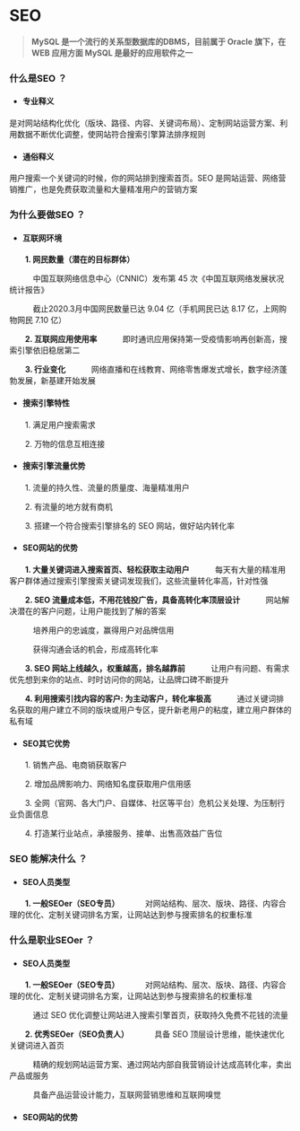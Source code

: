 # SEO
>**MySQL 是一个流行的关系型数据库的DBMS，目前属于 Oracle 旗下，在 WEB 应用方面 MySQL 是最好的应用软件之一**

### 什么是SEO ？
* #### 专业释义
是对网站结构化优化（版块、路径、内容、关键词布局）、定制网站运营方案、利用数据不断优化调整，使网站符合搜索引擎算法排序规则

* #### 通俗释义
用户搜索一个关键词的时候，你的网站排到搜索首页。SEO 是网站运营、网络营销推广，也是免费获取流量和大量精准用户的营销方案

### 为什么要做SEO ？
* #### 互联网环境

&emsp;&emsp;**1. 网民数量（潜在的目标群体）**

&emsp;&emsp;&emsp;中国互联网络信息中心（CNNIC）发布第 45 次《中国互联网络发展状况统计报告》

&emsp;&emsp;&emsp;截止2020.3月中国网民数量已达 9.04 亿（手机网民已达 8.17 亿，上网购物网民 7.10 亿）

&emsp;&emsp;**2. 互联网应用使用率**
&emsp;&emsp;&emsp;即时通讯应用保持第一受疫情影响再创新高，搜索引擎依旧稳居第二

&emsp;&emsp;**3. 行业变化**
&emsp;&emsp;&emsp;网络直播和在线教育、网络零售爆发式增长，数字经济蓬勃发展，新基建开始发展

* #### 搜索引擎特性

&emsp;&emsp;1. 满足用户搜索需求

&emsp;&emsp;2. 万物的信息互相连接

* #### 搜索引擎流量优势

&emsp;&emsp;1. 流量的持久性、流量的质量度、海量精准用户

&emsp;&emsp;2. 有流量的地方就有商机

&emsp;&emsp;3. 搭建一个符合搜索引擎排名的 SEO 网站，做好站内转化率

* #### SEO网站的优势

&emsp;&emsp;**1. 大量关键词进入搜索首页、轻松获取主动用户**
&emsp;&emsp;&emsp;每天有大量的精准用客户群体通过搜索引擎搜索关键词发现我们，这些流量转化率高，针对性强

&emsp;&emsp;**2. SEO 流量成本低，不用花钱投广告，具备高转化率顶层设计**
&emsp;&emsp;&emsp;网站解决潜在的客户问题，让用户能找到了解的答案

&emsp;&emsp;&emsp;培养用户的忠诚度，赢得用户对品牌信用

&emsp;&emsp;&emsp;获得沟通会话的机会，形成高转化率

&emsp;&emsp;**3. SEO 网站上线越久，权重越高，排名越靠前**
&emsp;&emsp;&emsp;让用户有问题、有需求优先想到来你的站点、时时访问你的网站，让品牌口碑不断提升

&emsp;&emsp;**4. 利用搜索引找内容的客户: 为主动客户，转化率极高**
&emsp;&emsp;&emsp;通过关键词排名获取的用户建立不同的版块或用户专区，提升新老用户的粘度，建立用户群体的私有域
&emsp;&emsp;&emsp;

* #### SEO其它优势

&emsp;&emsp;1. 销售产品、电商销获取客户

&emsp;&emsp;2. 增加品牌影响力、网络知名度获取用户信用感

&emsp;&emsp;3. 全网（官网、各大门户、自媒体、社区等平台）危机公关处理、为压制行业负面信息

&emsp;&emsp;4. 打造某行业站点，承接服务、接单、出售高效益广告位

### SEO 能解决什么 ？

* #### SEO人员类型

&emsp;&emsp;**1. 一般SEOer（SEO专员）**
&emsp;&emsp;&emsp;对网站结构、层次、版块、路径、内容合理的优化、定制关键词排名方案，让网站达到参与搜索排名的权重标准



### 什么是职业SEOer ？

* #### SEO人员类型

&emsp;&emsp;**1. 一般SEOer（SEO专员）**
&emsp;&emsp;&emsp;对网站结构、层次、版块、路径、内容合理的优化、定制关键词排名方案，让网站达到参与搜索排名的权重标准

&emsp;&emsp;&emsp;通过 SEO 优化调整让网站进入搜索引擎首页，获取持久免费不花钱的流量

&emsp;&emsp;**2. 优秀SEOer（SEO负责人）**
&emsp;&emsp;&emsp;具备 SEO 顶层设计思维，能快速优化关键词进入首页

&emsp;&emsp;&emsp;精确的规划网站运营方案、通过网站内部自我营销设计达成高转化率，卖出产品或服务

&emsp;&emsp;&emsp;具备产品运营设计能力，互联网营销思维和互联网嗅觉

* #### SEO网站的优势



























